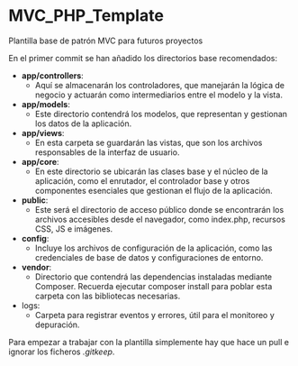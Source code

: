 # MVC_PHP_Template
Plantilla base de patrón MVC para futuros proyectos

En el primer commit se han añadido los directorios base recomendados:

* **app/controllers**:
  * Aquí se almacenarán los controladores, que manejarán la lógica de negocio
y actuarán como intermediarios entre el modelo y la vista.
* **app/models**:
  * Este directorio contendrá los modelos, que representan y gestionan los datos
de la aplicación.
* **app/views**:
  * En esta carpeta se guardarán las vistas, que son los archivos responsables de la
interfaz de usuario.
* **app/core**:
  * En este directorio se ubicarán las clases base y el núcleo de la aplicación, como el
enrutador, el controlador base y otros componentes esenciales que gestionan el flujo de la
aplicación.
* **public**:
  * Este será el directorio de acceso público donde se encontrarán los archivos
accesibles desde el navegador, como index.php, recursos CSS, JS e imágenes.
* **config**:
  * Incluye los archivos de configuración de la aplicación, como las credenciales de base
de datos y configuraciones de entorno.
* **vendor**:
  * Directorio que contendrá las dependencias instaladas mediante Composer.
Recuerda ejecutar composer install para poblar esta carpeta con las bibliotecas necesarias.
* logs:
  * Carpeta para registrar eventos y errores, útil para el monitoreo y depuración.

Para empezar a trabajar con la plantilla simplemente hay que hace un pull e ignorar los ficheros *.gitkeep*.